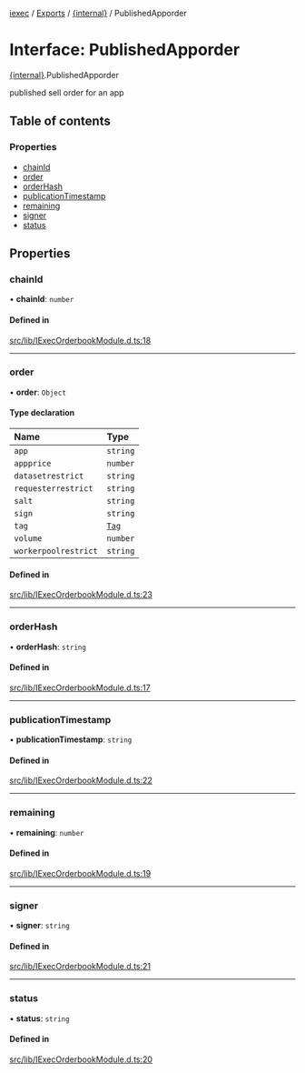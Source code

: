 [iexec](../README.md) / [Exports](../modules.md) / [{internal}](../modules/internal_.md) / PublishedApporder

# Interface: PublishedApporder

[{internal}](../modules/internal_.md).PublishedApporder

published sell order for an app

## Table of contents

### Properties

- [chainId](internal_.PublishedApporder.md#chainid)
- [order](internal_.PublishedApporder.md#order)
- [orderHash](internal_.PublishedApporder.md#orderhash)
- [publicationTimestamp](internal_.PublishedApporder.md#publicationtimestamp)
- [remaining](internal_.PublishedApporder.md#remaining)
- [signer](internal_.PublishedApporder.md#signer)
- [status](internal_.PublishedApporder.md#status)

## Properties

### chainId

• **chainId**: `number`

#### Defined in

[src/lib/IExecOrderbookModule.d.ts:18](https://github.com/iExecBlockchainComputing/iexec-sdk/blob/79135f9/src/lib/IExecOrderbookModule.d.ts#L18)

___

### order

• **order**: `Object`

#### Type declaration

| Name | Type |
| :------ | :------ |
| `app` | `string` |
| `appprice` | `number` |
| `datasetrestrict` | `string` |
| `requesterrestrict` | `string` |
| `salt` | `string` |
| `sign` | `string` |
| `tag` | [`Tag`](../modules/internal_.md#tag) |
| `volume` | `number` |
| `workerpoolrestrict` | `string` |

#### Defined in

[src/lib/IExecOrderbookModule.d.ts:23](https://github.com/iExecBlockchainComputing/iexec-sdk/blob/79135f9/src/lib/IExecOrderbookModule.d.ts#L23)

___

### orderHash

• **orderHash**: `string`

#### Defined in

[src/lib/IExecOrderbookModule.d.ts:17](https://github.com/iExecBlockchainComputing/iexec-sdk/blob/79135f9/src/lib/IExecOrderbookModule.d.ts#L17)

___

### publicationTimestamp

• **publicationTimestamp**: `string`

#### Defined in

[src/lib/IExecOrderbookModule.d.ts:22](https://github.com/iExecBlockchainComputing/iexec-sdk/blob/79135f9/src/lib/IExecOrderbookModule.d.ts#L22)

___

### remaining

• **remaining**: `number`

#### Defined in

[src/lib/IExecOrderbookModule.d.ts:19](https://github.com/iExecBlockchainComputing/iexec-sdk/blob/79135f9/src/lib/IExecOrderbookModule.d.ts#L19)

___

### signer

• **signer**: `string`

#### Defined in

[src/lib/IExecOrderbookModule.d.ts:21](https://github.com/iExecBlockchainComputing/iexec-sdk/blob/79135f9/src/lib/IExecOrderbookModule.d.ts#L21)

___

### status

• **status**: `string`

#### Defined in

[src/lib/IExecOrderbookModule.d.ts:20](https://github.com/iExecBlockchainComputing/iexec-sdk/blob/79135f9/src/lib/IExecOrderbookModule.d.ts#L20)
